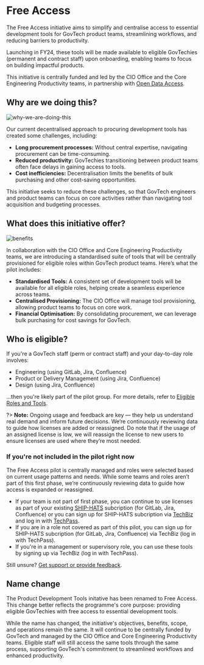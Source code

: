 # Free Access

The Free Access initiative aims to simplify and centralise access to essential development tools for GovTech product teams, streamlining workflows, and reducing barriers to productivity.

Launching in FY24, these tools will be made available to eligible GovTechies (permanent and contract staff) upon onboarding, enabling teams to focus on  building impactful products.

This initiative is centrally funded and led by the CIO Office and the Core Engineering Productivity teams, in partnership with [Open Data Access](https://docs.developer.tech.gov.sg/docs/open-data-access/). 

## Why are we doing this?

![why-we-are-doing-this](assets/whyarewedoingthis.png)

Our current decentralised approach to procuring development tools has created some challenges, including:

- **Long procurement processes:** Without central expertise, navigating procurement can be time-consuming.
- **Reduced productivity:** GovTechies transitioning between product teams often face delays in gaining access to  tools.
- **Cost inefficiencies:** Decentralisation limits the benefits of bulk purchasing and other cost-saving opportunities.

This initiative seeks to reduce these challenges, so that GovTech engineers and product teams can focus on core activities rather than navigating tool acquisition and budgeting processes.

## What does this initiative offer?

![benefits](/assets/benefits.png)

In collaboration with the CIO Office and Core Engineering Productivity teams, we are introducing a standardised suite of tools that will be centrally provisioned for eligible roles within GovTech product teams. Here’s what the pilot includes:

- **Standardised Tools:** A consistent set of development tools will be available for all eligible roles, helping create a seamless experience across teams.
- **Centralised Provisioning:** The CIO Office will manage tool provisioning, allowing product teams to focus on core work.
- **Financial Optimisation:** By consolidating procurement, we can leverage bulk purchasing for cost savings for GovTech.

## Who is eligible?

 If you're a GovTech staff (perm or contract staff) and your day-to-day role involves:

* Engineering (using GitLab, Jira, Confluence)
* Product or Delivery Management (using Jira, Confluence)
* Design (using Jira, Confluence)

…then you're likely part of the pilot group. For more details, refer to [Eligible Roles and Tools](/eligibility.md).

?> **Note:** Ongoing usage and feedback are key — they help us understand real demand and inform future decisions. We’re continuously reviewing data to guide how licenses are added or reassigned. Do note that if the usage of an assigned license is low, we will reassign the license to new users to ensure licenses are used where they’re most needed.

### If you're not included in the pilot right now

The Free Access pilot is centrally managed and roles were selected based on current usage patterns and needs.  While some teams and roles aren’t part of this first phase, we’re continuously reviewing data to guide how access is expanded or reassigned.

* If your team is not part of first phase, you can continue to use licenses as part of your existing [SHIP-HATS](https://www.developer.tech.gov.sg/products/categories/devops/ship-hats/overview.html) subcription (for GitLab, Jira, Confluence) or you can sign up for SHIP-HATS subcription via [TechBiz](https://portal.techbiz.suite.gov.sg/) and log in with [TechPass](https://docs.developer.tech.gov.sg/docs/techpass-user-guide/).
* If you are in a role not covered as part of this pilot, you can sign up for SHIP-HATS subcription (for GitLab, Jira, Confluence) via TechBiz (log in with TechPass). 
* If you're in a management or supervisory role, you can use these tools by signing up via TechBiz (log in with TechPass). 

Still unsure? [Get support or provide feedback](/support.md).


## Name change

The Product Development Tools initative has been renamed to Free Access. This change better reflects the programme's core purpose: providing eligible GovTechies with free access to essential development tools. 

While the name has changed, the initiative's objectives, benefits, scope, and operations remain the same. It will continue to be centrally funded by GovTech and managed by the CIO Office and Core Engineering Productivity teams. Eligible staff will still access the same tools through the same process, supporting GovTech's commitment to streamlined workflows and enhanced productivity.


<!-- 

## What is changing?

GovTechies used to subscribe via TechBiz to get access to product development tools such as GitLab, Jira and Confluence. With this initiative to centralise Product Development Tools, [eligible  GovTechies](/eligibility.md) will be moved into a Central GovTech subscription managed by CIO office. This subscription will be managed via automation, enabling new GovTechies in eligible roles to have default access to these tools from the day they onboard.

GovTechies who are existing subscribers will be moved to a Central GovTech subscription for **Product Development Tools (GitLab, Jira, and Confluence)**, while GovTechies who are not existing subscribers will be granted access to these tools to support their product development work. Only GovTechies in eligilble roles and teams would be part of this initiative during the pilot rollout.

While we would have loved to extend this to all GovTechies, we’re rolling out the initial pilot for Product Development teams within GovTech. If you would like to raise any feedback or questions, please reach out to the team via Slack at [**#feedback-product-development-tools**](https://govtech.enterprise.slack.com/archives/C07UF60HY9Y). 


## Learn more

For more details, refer to the following sections:
- [Which are the eligible roles?](/eligibility.md)
- [How will this pilot work and what do you need to do?](/implementation.md)
- [Support and FAQs](/support.md)

-->